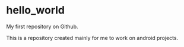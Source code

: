 # hello_world
My first repository on Github.

This is a repository created mainly for me to work on android projects. 
